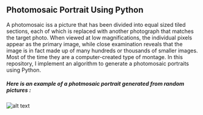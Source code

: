 ##  Photomosaic Portrait Using Python
A photomosaic iss a picture that has been divided into equal sized tiled sections, each of which is replaced with another photograph that matches the target photo. When viewed at low magnifications, the individual pixels appear as the primary image, while close examination reveals that the image is in fact made up of many hundreds or thousands of smaller images. Most of the time they are a computer-created type of montage.
In this repository, I implement an algorithm to generate a photomosaic portraits using Python.
##### Here is an example of a photmosaic portrait generated from random pictures :
![alt text](/example/mosaique_bob.jpg)

